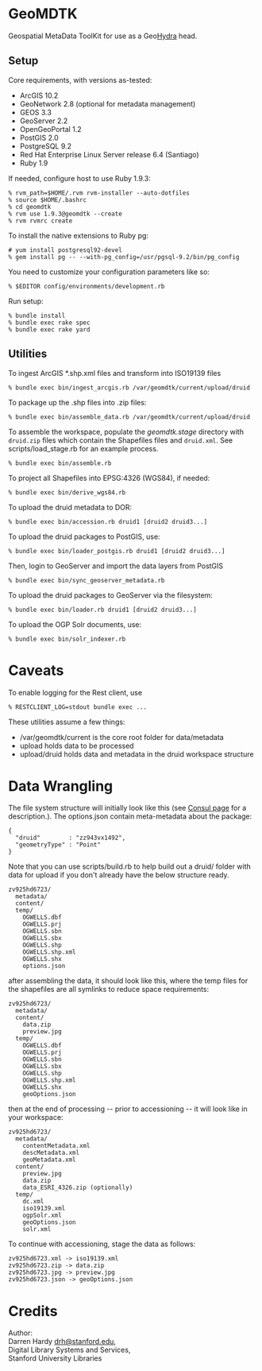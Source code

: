 GeoMDTK
=======

Geospatial MetaData ToolKit for use as a Geo[Hydra](http://projecthydra.org)
head.

Setup
-----

Core requirements, with versions as-tested:

  * ArcGIS 10.2
  * GeoNetwork 2.8 (optional for metadata management)
  * GEOS 3.3
  * GeoServer 2.2
  * OpenGeoPortal 1.2
  * PostGIS 2.0
  * PostgreSQL 9.2
  * Red Hat Enterprise Linux Server release 6.4 (Santiago)
  * Ruby 1.9

If needed, configure host to use Ruby 1.9.3:

    % rvm_path=$HOME/.rvm rvm-installer --auto-dotfiles
    % source $HOME/.bashrc
    % cd geomdtk
    % rvm use 1.9.3@geomdtk --create
    % rvm rvmrc create

To install the native extensions to Ruby pg:

    # yum install postgresql92-devel
    % gem install pg -- --with-pg_config=/usr/pgsql-9.2/bin/pg_config 

You need to customize your configuration parameters like so:

    % $EDITOR config/environments/development.rb

Run setup:

    % bundle install
    % bundle exec rake spec
    % bundle exec rake yard

Utilities
---------

To ingest ArcGIS *.shp.xml files and transform into ISO19139 files

    % bundle exec bin/ingest_arcgis.rb /var/geomdtk/current/upload/druid

To package up the .shp files into .zip files:

    % bundle exec bin/assemble_data.rb /var/geomdtk/current/upload/druid

To assemble the workspace, populate the *geomdtk.stage* directory with `druid.zip` files which
contain the Shapefiles files and `druid.xml`. See scripts/load_stage.rb for an example process.

    % bundle exec bin/assemble.rb

To project all Shapefiles into EPSG:4326 (WGS84), if needed:

    % bundle exec bin/derive_wgs84.rb

To upload the druid metadata to DOR:

    % bundle exec bin/accession.rb druid1 [druid2 druid3...]

To upload the druid packages to PostGIS, use:

    % bundle exec bin/loader_postgis.rb druid1 [druid2 druid3...]

Then, login to GeoServer and import the data layers from PostGIS

    % bundle exec bin/sync_geoserver_metadata.rb

To upload the druid packages to GeoServer via the filesystem:

    % bundle exec bin/loader.rb druid1 [druid2 druid3...]

To upload the OGP Solr documents, use:

    % bundle exec bin/solr_indexer.rb 

Caveats
=======

To enable logging for the Rest client, use

    % RESTCLIENT_LOG=stdout bundle exec ...

These utilities assume a few things:

* /var/geomdtk/current is the core root folder for data/metadata
* upload holds data to be processed
* upload/druid holds data and metadata in the druid workspace structure

Data Wrangling
==============

The file system structure will initially look like this (see [Consul
page](https://consul.stanford.edu/x/C5xSC) for a description.). The options.json contain meta-metadata about the package:

    { 
      "druid"        : "zz943vx1492", 
      "geometryType" : "Point" 
    }

Note that you can use scripts/build.rb to help build out a druid/ folder with data for upload
if you don't already have the below structure ready.

    zv925hd6723/
      metadata/
      content/
      temp/
        OGWELLS.dbf
        OGWELLS.prj
        OGWELLS.sbn
        OGWELLS.sbx
        OGWELLS.shp
        OGWELLS.shp.xml
        OGWELLS.shx
        options.json

after assembling the data, it should look like this, where the temp files for the shapefiles are all symlinks to reduce space requirements:

    zv925hd6723/
      metadata/
      content/
        data.zip
        preview.jpg
      temp/
        OGWELLS.dbf
        OGWELLS.prj
        OGWELLS.sbn
        OGWELLS.sbx
        OGWELLS.shp
        OGWELLS.shp.xml
        OGWELLS.shx
        geoOptions.json


then at the end of processing -- prior to accessioning -- it will look like in your workspace:

    zv925hd6723/
      metadata/
        contentMetadata.xml
        descMetadata.xml
        geoMetadata.xml
      content/
        preview.jpg
        data.zip
        data_ESRI_4326.zip (optionally)
      temp/
        dc.xml
        iso19139.xml
        ogpSolr.xml
        geoOptions.json
        solr.xml

To continue with accessioning, stage the data as follows:

    zv925hd6723.xml -> iso19139.xml
    zv925hd6723.zip -> data.zip
    zv925hd6723.jpg -> preview.jpg
    zv925hd6723.json -> geoOptions.json

Credits
=======

Author:  
Darren Hardy <drh@stanford.edu>,  
Digital Library Systems and Services,  
Stanford University Libraries

